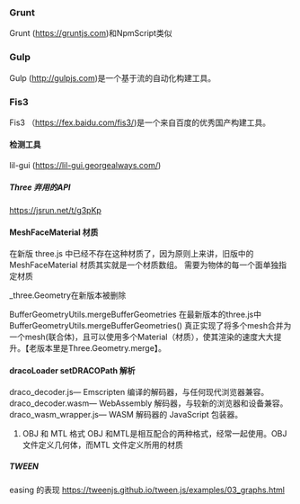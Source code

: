 
### Grunt
Grunt (https://gruntjs.com)和NpmScript类似

### Gulp
Gulp (http://gulpjs.com)是一个基于流的自动化构建工具。

### Fis3
Fis3 （https://fex.baidu.com/fis3/)是一个来自百度的优秀国产构建工具。



#### 检测工具
lil-gui (https://lil-gui.georgealways.com/)


#####  Three 弃用的API

https://jsrun.net/t/g3pKp



#### MeshFaceMaterial 材质 
在新版 three.js 中已经不存在这种材质了，因为原则上来讲，旧版中的 MeshFaceMaterial 材质其实就是一个材质数组。 
需要为物体的每一个面单独指定材质



_three.Geometry在新版本被删除

BufferGeometryUtils.mergeBufferGeometries
在最新版本的three.js中 BufferGeometryUtils.mergeBufferGeometries() 真正实现了将多个mesh合并为一个mesh(联合体)，且可以使用多个Material（材质），使其渲染的速度大大提升。【老版本里是Three.Geometry.merge】。


#### dracoLoader setDRACOPath 解析
draco_decoder.js— Emscripten 编译的解码器，与任何现代浏览器兼容。
draco_decoder.wasm— WebAssembly 解码器，与较新的浏览器和设备兼容。
draco_wasm_wrapper.js— WASM 解码器的 JavaScript 包装器。

1. OBJ 和 MTL 格式
OBJ 和MTL是相互配合的两种格式，经常一起使用。OBJ 文件定义几何体，而MTL 文件定义所用的材质



##### TWEEN 
easing 的表现
https://tweenjs.github.io/tween.js/examples/03_graphs.html
